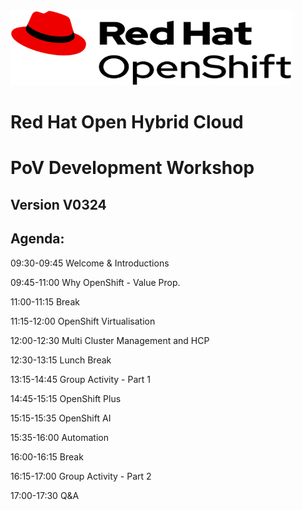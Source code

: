 <img src="https://github.com/RHEPDS/OCPFundation4IBM/blob/main/logo.png" width="450" height="120">

# Red Hat Open Hybrid Cloud 

# PoV Development Workshop 

## Version V0324

## Agenda:

09:30-09:45		Welcome & Introductions 

09:45-11:00		Why OpenShift - Value Prop. 

11:00-11:15		Break

11:15-12:00 		OpenShift Virtualisation

12:00-12:30		Multi Cluster Management and HCP	

12:30-13:15		Lunch Break

13:15-14:45		Group Activity - Part 1

14:45-15:15		OpenShift Plus

15:15-15:35		OpenShift AI

15:35-16:00   Automation

16:00-16:15		Break

16:15-17:00		Group Activity - Part 2  

17:00-17:30		Q&A
